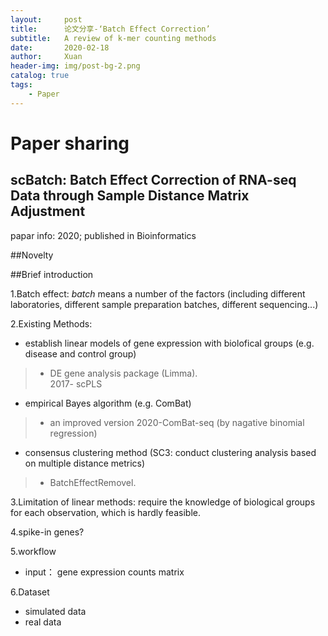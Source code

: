 ```yaml
---
layout:     post
title:      论文分享-‘Batch Effect Correction’
subtitle:   A review of k-mer counting methods
date:       2020-02-18
author:     Xuan
header-img: img/post-bg-2.png
catalog: true
tags:
    - Paper
---
```


# Paper sharing

## scBatch: **Batch Effect Correction** of **RNA-seq** Data through **Sample Distance Matrix Adjustment**

papar info: 2020; published in Bioinformatics

##Novelty

##Brief introduction

1.Batch effect: _batch_ means a number of the factors (including different laboratories, different sample preparation batches, different sequencing...)

2.Existing Methods:
- establish linear models of gene expression with biolofical groups (e.g. disease and control group)
> - DE gene analysis package (Limma).  
2017- scPLS

- empirical Bayes algorithm (e.g. ComBat)
> - an improved version 2020-ComBat-seq (by nagative binomial regression)

- consensus clustering method (SC3: conduct clustering analysis based on multiple distance metrics)
> - BatchEffectRemovel.  


3.Limitation of linear methods: require the knowledge of biological groups for each observation, which is hardly feasible.

4.spike-in genes?

5.workflow
- input： gene expression counts matrix

6.Dataset
- simulated data
- real data

